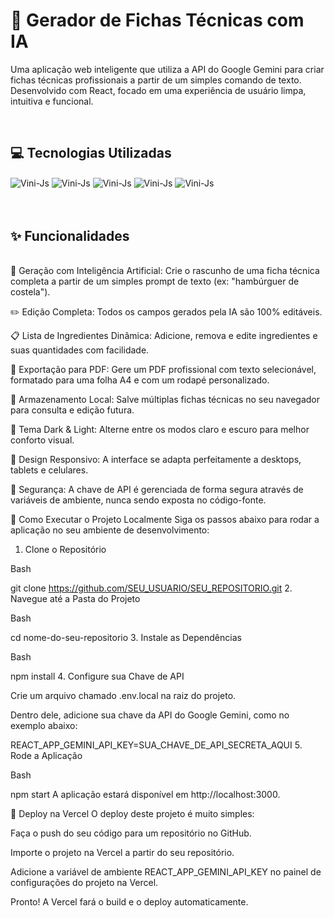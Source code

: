 # 📄 Gerador de Fichas Técnicas com IA
Uma aplicação web inteligente que utiliza a API do Google Gemini para criar fichas técnicas profissionais a partir de um simples comando de texto. Desenvolvido com React, focado em uma experiência de usuário limpa, intuitiva e funcional.

<br>

## 💻 Tecnologias Utilizadas
<div style="display: inline_block">
<img align="center" alt="Vini-Js" src="https://img.shields.io/badge/React-61DAFB.svg?style=for-the-badge&logo=React&logoColor=black">
<img align="center" alt="Vini-Js" src="https://img.shields.io/badge/Google%20Gemini-8E75B2.svg?style=for-the-badge&logo=Google-Gemini&logoColor=white">
<img align="center" alt="Vini-Js" src="https://img.shields.io/badge/JavaScript-F7DF1E.svg?style=for-the-badge&logo=JavaScript&logoColor=black">
<img align="center" alt="Vini-Js" src="https://img.shields.io/badge/HTML5-E34F26.svg?style=for-the-badge&logo=HTML5&logoColor=white">
<img align="center" alt="Vini-Js" src="https://img.shields.io/badge/CSS-663399.svg?style=for-the-badge&logo=CSS&logoColor=white">
</div>

<br>
<br>

## ✨ Funcionalidades
<br>
🤖 Geração com Inteligência Artificial: Crie o rascunho de uma ficha técnica completa a partir de um simples prompt de texto (ex: "hambúrguer de costela").

✏️ Edição Completa: Todos os campos gerados pela IA são 100% editáveis.

📋 Lista de Ingredientes Dinâmica: Adicione, remova e edite ingredientes e suas quantidades com facilidade.

📄 Exportação para PDF: Gere um PDF profissional com texto selecionável, formatado para uma folha A4 e com um rodapé personalizado.

💾 Armazenamento Local: Salve múltiplas fichas técnicas no seu navegador para consulta e edição futura.

🎨 Tema Dark & Light: Alterne entre os modos claro e escuro para melhor conforto visual.

📱 Design Responsivo: A interface se adapta perfeitamente a desktops, tablets e celulares.

🔑 Segurança: A chave de API é gerenciada de forma segura através de variáveis de ambiente, nunca sendo exposta no código-fonte.

🔧 Como Executar o Projeto Localmente
Siga os passos abaixo para rodar a aplicação no seu ambiente de desenvolvimento:

1. Clone o Repositório

Bash

git clone https://github.com/SEU_USUARIO/SEU_REPOSITORIO.git
2. Navegue até a Pasta do Projeto

Bash

cd nome-do-seu-repositorio
3. Instale as Dependências

Bash

npm install
4. Configure sua Chave de API

Crie um arquivo chamado .env.local na raiz do projeto.

Dentro dele, adicione sua chave da API do Google Gemini, como no exemplo abaixo:

REACT_APP_GEMINI_API_KEY=SUA_CHAVE_DE_API_SECRETA_AQUI
5. Rode a Aplicação

Bash

npm start
A aplicação estará disponível em http://localhost:3000.

🚀 Deploy na Vercel
O deploy deste projeto é muito simples:

Faça o push do seu código para um repositório no GitHub.

Importe o projeto na Vercel a partir do seu repositório.

Adicione a variável de ambiente REACT_APP_GEMINI_API_KEY no painel de configurações do projeto na Vercel.

Pronto! A Vercel fará o build e o deploy automaticamente.

